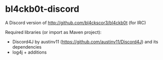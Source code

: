 # bl4ckb0t-discord
A Discord version of http://github.com/bl4ckscor3/bl4ckb0t (for IRC)

Required libraries (or import as Maven project):

- Discord4J by austinv11 (https://github.com/austinv11/Discord4J) and its dependencies
- log4j + additions
